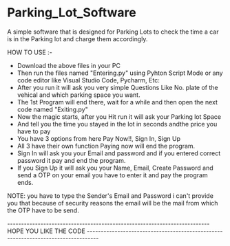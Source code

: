 # Parking_Lot_Software

A simple software that is designed for Parking Lots to check the time a car is in the Parking lot and charge them accordingly.

HOW TO USE :-
-  Download the above files in your PC
-  Then run the files named "Entering.py" using Pyhton Script Mode or any code editor like Visual Studio Code, Pycharm, Etc:
-  After you run it will ask you very simple Questions Like No. plate of the vehical and which parking space you want.
-  The 1st Program will end there, wait for a while and then open the next code named "Exiting.py"
-  Now the magic starts, after you Hit run it will ask your Parking lot Space
-  And tell you the time you stayed in the lot in seconds andthe price you have to pay
-  You have 3 options from here Pay Now!!, Sign In, Sign Up
-  All 3 have their own function Paying now will end the program.
-  Sign In will ask you your Email and password and if you entered correct password it pay and end the program.
-  If you Sign Up it will ask you your Name, Email, Create Password and send a OTP on your email you have to enter it and pay the program ends.

NOTE: you have to type the Sender's Email and Password i can't provide you that because of security reasons the email will be the mail from which the OTP have to be send.

------------------------------------------------------------------------- HOPE YOU LIKE THE CODE ----------------------------------------------------------------------------------
